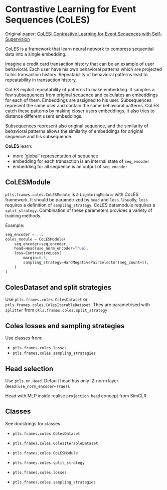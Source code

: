 # Contrastive Learning for Event Sequences (CoLES)

Original paper: [CoLES: Contrastive Learning for Event Sequences with Self-Supervision](https://dl.acm.org/doi/10.1145/3514221.3526129)

CoLES is a framework that learn neural network to compress sequential data into a single embedding.

Imagine a credit card transaction history that can be an example of user behavioral.
Each user have his own behavioral patterns which are projected to his transaction history.
Repeatability of behavioral patterns lead to repeatability in transaction history.

CoLES exploit repeatability of patterns to make embedding. It samples a few subsequences from original sequence
and calculates an embeddings for each of them. Embeddings are assigned to his user.
Subsequences represent the same user and contain the same behavioral patterns. 
CoLES catch these patterns by making closer users embeddings. It also tries to distance different users embeddings.

Subsequences represent also original sequence, and the similarity of behavioral patterns 
allows the similarity of embeddings for original sequence and his subsequence.

**CoLES** learn:

- more 'global' representation of sequence
- embedding for each transaction is an internal state of `seq_encoder`
- embedding for all sequence is an output of `seq_encoder`

## CoLESModule
`ptls.frames.coles.CoLESModule` is a `LightningModule` with CoLES framework.
It should be parametrized by `head` and `loss`. Usually, `loss` requires a definition of `sampling_strategy`.
CoLES datamodule requires a `split_strategy`.
Combination of these parameters provides a variety of training methods.

Example:
```python
seq_encoder = ...
coles_module = CoLESModule(
    seq_encoder=seq_encoder,
    head=Head(use_norm_encoder=True),
    loss=ContrastiveLoss(
        margin=0.5,
        sampling_strategy=HardNegativePairSelector(neg_count=5),
    )
)
```

## ColesDataset and split strategies
Use `ptls.frames.coles.ColesDataset` or `ptls.frames.coles.ColesIterableDataset`. 
They are parametrised with `splitter` from `ptls.frames.coles.split_strategy`

## Coles losses and sampling strategies
Use classes from:

- `ptls.frames.coles.losses`
- `ptls.frames.coles.sampling_strategies`

## Head selection
Use `ptls.nn.Head`.
Default head has only l2-norm layer (`Head(use_norm_encoder=True)`).

Head with MLP inside realise `projection head` concept from SimCLR.

## Classes
See docstrings for classes.

- `ptls.frames.coles.ColesDataset`
- `ptls.frames.coles.ColesIterableDataset`
- `ptls.frames.coles.CoLESModule`

- `ptls.frames.coles.split_strategy`
- `ptls.frames.coles.losses`
- `ptls.frames.coles.sampling_strategies`
